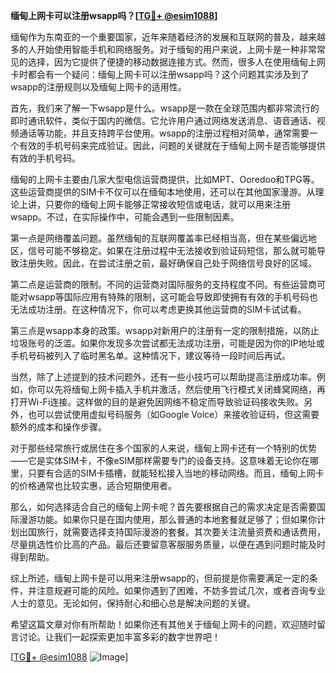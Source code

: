 **缅甸上网卡可以注册wsapp吗？[[TG💪+ @esim1088](https://t.me/s/esim1088)]**

缅甸作为东南亚的一个重要国家，近年来随着经济的发展和互联网的普及，越来越多的人开始使用智能手机和网络服务。对于缅甸的用户来说，上网卡是一种非常常见的选择，因为它提供了便捷的移动数据连接方式。然而，很多人在使用缅甸上网卡时都会有一个疑问：缅甸上网卡可以注册wsapp吗？这个问题其实涉及到了wsapp的注册规则以及缅甸上网卡的适用性。

首先，我们来了解一下wsapp是什么。wsapp是一款在全球范围内都非常流行的即时通讯软件，类似于国内的微信。它允许用户通过网络发送消息、语音通话、视频通话等功能，并且支持跨平台使用。wsapp的注册过程相对简单，通常需要一个有效的手机号码来完成验证。因此，问题的关键就在于缅甸上网卡是否能够提供有效的手机号码。

缅甸的上网卡主要由几家大型电信运营商提供，比如MPT、Ooredoo和TPG等。这些运营商提供的SIM卡不仅可以在缅甸本地使用，还可以在其他国家漫游。从理论上讲，只要你的缅甸上网卡能够正常接收短信或电话，就可以用来注册wsapp。不过，在实际操作中，可能会遇到一些限制因素。

第一点是网络覆盖问题。虽然缅甸的互联网覆盖率已经相当高，但在某些偏远地区，信号可能不够稳定。如果在注册过程中无法接收到验证码短信，那么就可能导致注册失败。因此，在尝试注册之前，最好确保自己处于网络信号良好的区域。

第二点是运营商的限制。不同的运营商对国际服务的支持程度不同。有些运营商可能对wsapp等国际应用有特殊的限制，这可能会导致即使拥有有效的手机号码也无法成功注册。在这种情况下，你可以考虑更换其他运营商的SIM卡试试看。

第三点是wsapp本身的政策。wsapp对新用户的注册有一定的限制措施，以防止垃圾账号的泛滥。如果你发现多次尝试都无法成功注册，可能是因为你的IP地址或手机号码被列入了临时黑名单。这种情况下，建议等待一段时间后再试。

当然，除了上述提到的技术问题外，还有一些小技巧可以帮助提高注册成功率。例如，你可以先将缅甸上网卡插入手机并激活，然后使用飞行模式关闭蜂窝网络，再打开Wi-Fi连接。这样做的目的是避免因网络不稳定而导致验证码接收失败。另外，也可以尝试使用虚拟号码服务（如Google Voice）来接收验证码，但这需要额外的成本和操作步骤。

对于那些经常旅行或居住在多个国家的人来说，缅甸上网卡还有一个特别的优势——它是实体SIM卡，不像eSIM那样需要专门的设备支持。这意味着无论你在哪里，只要有合适的SIM卡插槽，就能轻松接入当地的移动网络。而且，缅甸上网卡的价格通常也比较实惠，适合短期使用者。

那么，如何选择适合自己的缅甸上网卡呢？首先要根据自己的需求决定是否需要国际漫游功能。如果你只是在国内使用，那么普通的本地套餐就足够了；但如果你计划出国旅行，就需要选择支持国际漫游的套餐。其次要关注流量资费和通话费用，尽量挑选性价比高的产品。最后还要留意客服服务质量，以便在遇到问题时能及时得到帮助。

综上所述，缅甸上网卡是可以用来注册wsapp的，但前提是你需要满足一定的条件，并注意规避可能的风险。如果你遇到了困难，不妨多尝试几次，或者咨询专业人士的意见。无论如何，保持耐心和细心总是解决问题的关键。

希望这篇文章对你有所帮助！如果你还有其他关于缅甸上网卡的问题，欢迎随时留言讨论。让我们一起探索更加丰富多彩的数字世界吧！

[[TG💪+ @esim1088](https://t.me/s/esim1088) ![Image](https://i.postimg.cc/4NQfJmqS/Snipaste-2025-05-13-00-14-12.png)]